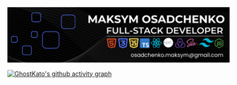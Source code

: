 <img src="img/about-me.png" alt="about me"/>

[![GhostKato's github activity graph](https://github-readme-activity-graph.vercel.app/graph?username=GhostKato&bg_color=0d1117&color=00ff99&line=00ff99&point=ffffff&area=true&hide_border=true)](https://github.com/Ashutosh00710/github-readme-activity-graph)

